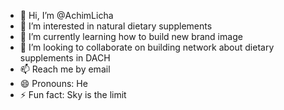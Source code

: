 - 👋 Hi, I’m @AchimLicha
- 👀 I’m interested in natural dietary supplements
- 🌱 I’m currently learning how to build new brand image
- 💞️ I’m looking to collaborate on building network about dietary supplements in DACH
- 📫 Reach me by email
- 😄 Pronouns: He
- ⚡ Fun fact: Sky is the limit

<!---
AchimLicha/AchimLicha is a ✨ special ✨ repository because its `README.md` (this file) appears on your GitHub profile.
You can click the Preview link to take a look at your changes.
--->
